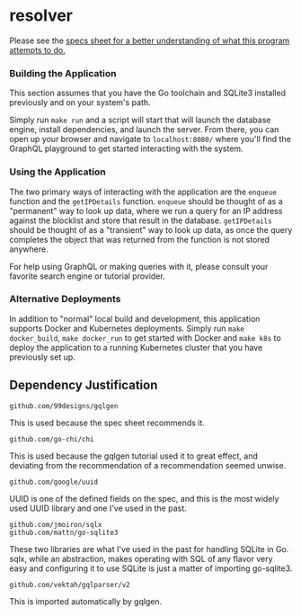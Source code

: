 # resolver

Please see the [specs sheet for a better understanding of what this program attempts to do.](requirements.md)

### Building the Application

This section assumes that you have the Go toolchain and SQLite3 installed previously and on your system's path.

Simply run `make run` and a script will start that will launch the database engine, install dependencies, and launch
 the server. From there, you can open up your browser and navigate to `localhost:8080/` where you'll find the GraphQL
  playground to get started interacting with the system.
  
### Using the Application

The two primary ways of interacting with the application are the `enqueue` function and the `getIPDetails` function.
 `enqueue` should be thought of as a "permanent" way to look up data, where we run a query for an IP address against
  the blocklist and store that result in the database. `getIPDetails` should be thought of as a "transient" way to
   look up data, as once the query completes the object that was returned from the function is not stored anywhere.
   
   For help using GraphQL or making queries with it, please consult your favorite search engine or tutorial provider.
   
### Alternative Deployments

In addition to "normal" local build and development, this application supports Docker and Kubernetes deployments.
 Simply run `make docker_build`, `make docker_run` to get started with Docker and `make k8s` to deploy the
  application to a running Kubernetes cluster that you have previously set up. 

## Dependency Justification
`github.com/99designs/gqlgen`

This is used because the spec sheet recommends it.
	
`github.com/go-chi/chi`

This is used because the gqlgen tutorial used it to great effect, and deviating from the recommendation of a
 recommendation seemed unwise.

`github.com/google/uuid`

UUID is one of the defined fields on the spec, and this is the most widely used UUID library and one I've used in the
 past.
 

    github.com/jmoiron/sqlx
    github.com/mattn/go-sqlite3
    
These two libraries are what I've used in the past for handling SQLite in Go. sqlx, while an abstraction, makes
 operating with SQL of any flavor very easy and configuring it to use SQLite is just a matter of importing go-sqlite3.

    github.com/vektah/gqlparser/v2
    
This is imported automatically by gqlgen.
